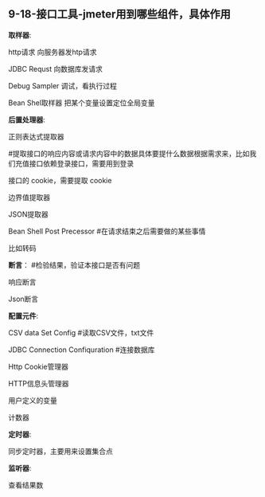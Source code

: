 ## 9-18-接口工具-jmeter用到哪些组件，具体作用

**取样器**:

http请求         向服务器发htp请求

JDBC Requst      向数据库发请求

Debug Sampler       调试，看执行过程

Bean Shel取样器     把某个变量设置定位全局变量

**后置处理器**:

正则表达式提取器

\#提取接口的响应内容或请求内容中的数据具体要提什么数据根据需求来，比如我们充值接口依赖登录接口，需要用到登录

接口的 cookie，需要提取 cookie

边界值提取器

JSON提取器

Bean Shell Post Precessor     #在请求结束之后需要做的某些事情

比如转码

**断言**：  #检验结果，验证本接口是否有问题

响应断言

Json断言

**配置元件**:

CSV data Set Config           #读取CSV文件，txt文件

JDBC Connection Confiquration      #连接数据库

Http Cookie管理器

HTTP信息头管理器

用户定义的变量

计数器

**定时器**:

同步定时器，主要用来设置集合点

**监听器**:

查看结果数
